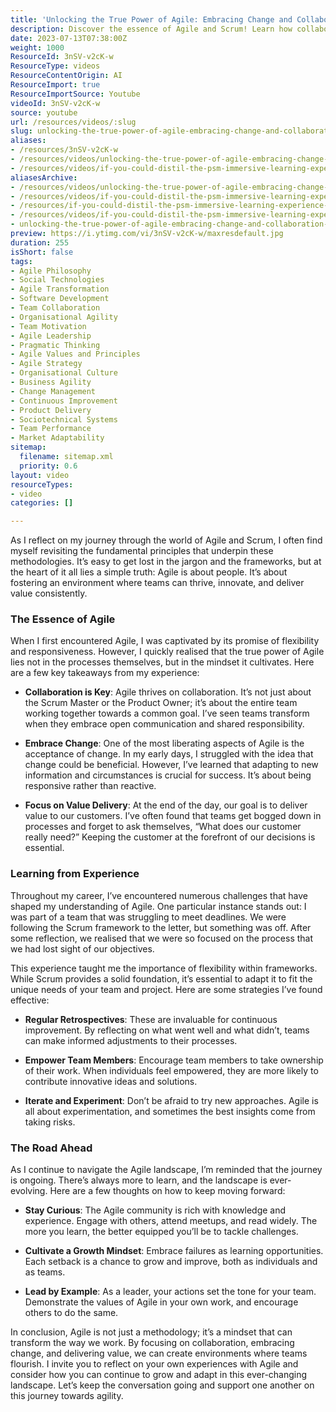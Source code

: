 ```yaml
---
title: 'Unlocking the True Power of Agile: Embracing Change and Collaboration for Team Success'
description: Discover the essence of Agile and Scrum! Learn how collaboration, adaptability, and value delivery can transform your team's success. Join the journey!
date: 2023-07-13T07:38:00Z
weight: 1000
ResourceId: 3nSV-v2cK-w
ResourceType: videos
ResourceContentOrigin: AI
ResourceImport: true
ResourceImportSource: Youtube
videoId: 3nSV-v2cK-w
source: youtube
url: /resources/videos/:slug
slug: unlocking-the-true-power-of-agile-embracing-change-and-collaboration-for-team-success
aliases:
- /resources/3nSV-v2cK-w
- /resources/videos/unlocking-the-true-power-of-agile-embracing-change-and-collaboration-for-team-success
- /resources/videos/if-you-could-distil-the-psm-immersive-learning-experience-into-3-major-benefits-what-would-they-be
aliasesArchive:
- /resources/videos/unlocking-the-true-power-of-agile-embracing-change-and-collaboration-for-team-success
- /resources/videos/if-you-could-distil-the-psm-immersive-learning-experience-into-3-major-benefits-what-would-they-be-
- /resources/if-you-could-distil-the-psm-immersive-learning-experience-into-3-major-benefits-what-would-they-be-
- /resources/videos/if-you-could-distil-the-psm-immersive-learning-experience-into-3-major-benefits-what-would-they-be
- unlocking-the-true-power-of-agile-embracing-change-and-collaboration-for-team-success
preview: https://i.ytimg.com/vi/3nSV-v2cK-w/maxresdefault.jpg
duration: 255
isShort: false
tags:
- Agile Philosophy
- Social Technologies
- Agile Transformation
- Software Development
- Team Collaboration
- Organisational Agility
- Team Motivation
- Agile Leadership
- Pragmatic Thinking
- Agile Values and Principles
- Agile Strategy
- Organisational Culture
- Business Agility
- Change Management
- Continuous Improvement
- Product Delivery
- Sociotechnical Systems
- Team Performance
- Market Adaptability
sitemap:
  filename: sitemap.xml
  priority: 0.6
layout: video
resourceTypes:
- video
categories: []

---
```

As I reflect on my journey through the world of Agile and Scrum, I often find myself revisiting the fundamental principles that underpin these methodologies. It’s easy to get lost in the jargon and the frameworks, but at the heart of it all lies a simple truth: Agile is about people. It’s about fostering an environment where teams can thrive, innovate, and deliver value consistently.

### The Essence of Agile

When I first encountered Agile, I was captivated by its promise of flexibility and responsiveness. However, I quickly realised that the true power of Agile lies not in the processes themselves, but in the mindset it cultivates. Here are a few key takeaways from my experience:

- **Collaboration is Key**: Agile thrives on collaboration. It’s not just about the Scrum Master or the Product Owner; it’s about the entire team working together towards a common goal. I’ve seen teams transform when they embrace open communication and shared responsibility.

- **Embrace Change**: One of the most liberating aspects of Agile is the acceptance of change. In my early days, I struggled with the idea that change could be beneficial. However, I’ve learned that adapting to new information and circumstances is crucial for success. It’s about being responsive rather than reactive.

- **Focus on Value Delivery**: At the end of the day, our goal is to deliver value to our customers. I’ve often found that teams get bogged down in processes and forget to ask themselves, “What does our customer really need?” Keeping the customer at the forefront of our decisions is essential.

### Learning from Experience

Throughout my career, I’ve encountered numerous challenges that have shaped my understanding of Agile. One particular instance stands out: I was part of a team that was struggling to meet deadlines. We were following the Scrum framework to the letter, but something was off. After some reflection, we realised that we were so focused on the process that we had lost sight of our objectives.

This experience taught me the importance of flexibility within frameworks. While Scrum provides a solid foundation, it’s essential to adapt it to fit the unique needs of your team and project. Here are some strategies I’ve found effective:

- **Regular Retrospectives**: These are invaluable for continuous improvement. By reflecting on what went well and what didn’t, teams can make informed adjustments to their processes.

- **Empower Team Members**: Encourage team members to take ownership of their work. When individuals feel empowered, they are more likely to contribute innovative ideas and solutions.

- **Iterate and Experiment**: Don’t be afraid to try new approaches. Agile is all about experimentation, and sometimes the best insights come from taking risks.

### The Road Ahead

As I continue to navigate the Agile landscape, I’m reminded that the journey is ongoing. There’s always more to learn, and the landscape is ever-evolving. Here are a few thoughts on how to keep moving forward:

- **Stay Curious**: The Agile community is rich with knowledge and experience. Engage with others, attend meetups, and read widely. The more you learn, the better equipped you’ll be to tackle challenges.

- **Cultivate a Growth Mindset**: Embrace failures as learning opportunities. Each setback is a chance to grow and improve, both as individuals and as teams.

- **Lead by Example**: As a leader, your actions set the tone for your team. Demonstrate the values of Agile in your own work, and encourage others to do the same.

In conclusion, Agile is not just a methodology; it’s a mindset that can transform the way we work. By focusing on collaboration, embracing change, and delivering value, we can create environments where teams flourish. I invite you to reflect on your own experiences with Agile and consider how you can continue to grow and adapt in this ever-changing landscape. Let’s keep the conversation going and support one another on this journey towards agility.
